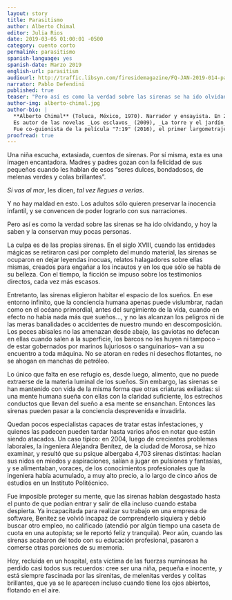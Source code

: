 ```yaml
---
layout: story
title: Parasitismo
author: Alberto Chimal
editor: Julia Rios
date: 2019-03-05 01:00:01 -0500
category: cuento corto
permalink: parasitismo
spanish-language: yes
spanish-date: Marzo 2019
english-url: parasitism
audiourl: http://traffic.libsyn.com/firesidemagazine/FQ-JAN-2019-014-parasitismo-por-alberto-chimal_-_1719_3.25_PM.mp3
narrator: Pablo Defendini
published: true
teaser: "Pero así es como la verdad sobre las sirenas se ha ido olvidando, y hoy la saben y la conservan muy pocas personas."
author-img: alberto-chimal.jpg
author-bio: |
  **Alberto Chimal** (Toluca, México, 1970). Narrador y ensayista. En 2002 obtuvo el Premio Bellas Artes de Cuento San Luis Potosí, y en 2014 el Premio Bellas Artes de Narrativa Colima; además de otros reconocimientos, su libro para niños _La madre y la muerte / La partida_ fue seleccionado en 2016 para el catálogo internacional White Ravens de la Feria del Libro de Frankfurt, y en 2013 fue finalista del Premio Internacional de Novela Rómulo Gallegos.
  Es autor de las novelas _Los esclavos_ (2009), _La torre y el jardín_ (2012) y _Cartas para Lluvia_ (2017), así como de los libros de cuentos _Gente del mundo_ (1998, 2ª ed. 2014), _El país de los hablistas_ (2001), _Éstos son los días_ (2004), _Grey_ (2006), _La ciudad imaginada_ (2009), _El Viajero del Tiempo_ (2011) y _Los atacantes_ (2015), entre otros. También ha compilado antologías como _Viajes celestes. Cuentos fantásticos del siglo XIX_ (2006) y _La tienda de los sueños. Un siglo de cuento fantástico mexicano_ (2015), y publicado los libros de ensayo _La cámara de maravillas_ (2003) y _La generación Z_ (2012). Sus libros más recientes son de 2018: la colección de cuentos _Manos de lumbre_, el libro para niños _La distante_, y el manual _Cómo escribir tu propia historia_, hecho en colaboración con la escritora Raquel Castro (con la cual mantiene un canal de videos de divulgación en YouTube: [http://www.youtube.com/AlbertoyRaquelMX](http://www.youtube.com/AlbertoyRaquelMX).
  Fue co-guionista de la película "7:19" (2016), el primer largometraje acerca del catastrófico terremoto de 1985 en México, con el director Jorge Michel Grau. Es columnista de la revista _Literal. Latin American Voices_. Textos suyos han aparecido en inglés en _The Kenyon Review_, _FLURB_, _Nagari_, _Asymptote_, _Latin American Literature Today_, and _World Literature Today_, así como en las antologías _Best Short Fiction_, _Flash Fiction International_, _Three Messages and a Warning_, _Unrepentant Times_ y _A Larger Reality_. Ha sido profesor de literatura y escritura creativa e impartido talleres en México y otros países.
proofread: true
---
```


Una niña escucha, extasiada, cuentos de sirenas. Por sí misma, esta es una imagen encantadora. Madres y padres gozan con la felicidad de sus pequeños cuando les hablan de esos “seres dulces, bondadosos, de melenas verdes y colas brillantes”.

_Si vas al mar_, les dicen, _tal vez llegues a verlas_.

Y no hay maldad en esto. Los adultos sólo quieren preservar la inocencia infantil, y se convencen de poder lograrlo con sus narraciones.
Pero así es como la verdad sobre las sirenas se ha ido olvidando, y hoy la saben y la conservan muy pocas personas.

La culpa es de las propias sirenas. En el siglo XVIII, cuando las entidades mágicas se retiraron casi por completo del mundo material, las sirenas se ocuparon en dejar leyendas inocuas, relatos halagadores sobre ellas mismas, creados para engañar a los incautos y en los que sólo se habla de su belleza. Con el tiempo, la ficción se impuso sobre los testimonios directos, cada vez más escasos.

Entretanto, las sirenas eligieron habitar el espacio de los sueños. En ese entorno infinito, que la conciencia humana apenas puede vislumbrar, nadan como en el océano primordial, antes del surgimiento de la vida, cuando en efecto no había nada más que sueños…, y no las alcanzan los peligros ni de las meras banalidades o accidentes de nuestro mundo en descomposición. Los peces abisales no las amenazan desde abajo, las gaviotas no defecan en ellas cuando salen a la superficie, los barcos no les huyen ni tampoco –de estar gobernados por marinos lujuriosos o sanguinarios– van a su encuentro a toda máquina. No se atoran en redes ni desechos flotantes, no se ahogan en manchas de petróleo.

Lo único que falta en ese refugio es, desde luego, alimento, que no puede extraerse de la materia luminal de los sueños. Sin embargo, las sirenas se han mantenido con vida de la misma forma que otras criaturas exiliadas: si una mente humana sueña con ellas con la claridad suficiente, los estrechos conductos que llevan del sueño a esa mente se ensanchan. Entonces las sirenas pueden pasar a la conciencia desprevenida e invadirla.

Quedan pocos especialistas capaces de tratar estas infestaciones, y quienes las padecen pueden tardar hasta varios años en notar que están siendo atacados. Un caso típico: en 2004, luego de crecientes problemas laborales, la ingeniera Alejandra Benítez, de la ciudad de Morosa, se hizo examinar, y resultó que su psique albergaba 4,703 sirenas distintas: hacían sus nidos en miedos y aspiraciones, salían a jugar en pulsiones y fantasías, y se alimentaban, voraces, de los conocimientos profesionales que la ingeniera había acumulado, a muy alto precio, a lo largo de cinco años de estudios en un Instituto Politécnico.

Fue imposible proteger su mente, que las sirenas habían desgastado hasta el punto de que podían entrar y salir de ella incluso cuando estaba despierta. Ya incapacitada para realizar su trabajo en una empresa de software, Benítez se volvió incapaz de comprenderlo siquiera y debió buscar otro empleo, no calificado (atendió por algún tiempo una caseta de cuota en una autopista; se le reportó feliz y tranquila). Peor aún, cuando las sirenas acabaron del todo con su educación profesional, pasaron a comerse otras porciones de su memoria.

Hoy, recluida en un hospital, esta víctima de las fuerzas numinosas ha perdido casi todos sus recuerdos: cree ser una niña, pequeña e inocente, y está siempre fascinada por las sirenitas, de melenitas verdes y colitas brillantes, que ya se le aparecen incluso cuando tiene los ojos abiertos, flotando en el aire.
